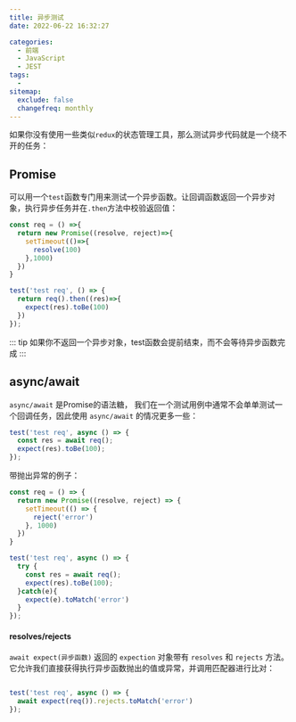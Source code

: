 ```yaml
---
title: 异步测试
date: 2022-06-22 16:32:27

categories:
  - 前端
  - JavaScript
  - JEST
tags:
  - 
sitemap:
  exclude: false
  changefreq: monthly
---
```


如果你没有使用一些类似`redux`的状态管理工具，那么测试异步代码就是一个绕不开的任务：

## Promise

可以用一个`test`函数专门用来测试一个异步函数。让回调函数返回一个异步对象，执行异步任务并在`.then`方法中校验返回值：

```js
const req = () =>{
  return new Promise((resolve, reject)=>{
    setTimeout(()=>{
      resolve(100)
    },1000)
  })
}

test('test req', () => {
  return req().then((res)=>{
    expect(res).toBe(100)
  })
});

```

::: tip
如果你不返回一个异步对象，test函数会提前结束，而不会等待异步函数完成
:::

## async/await 

`async/await` 是Promise的语法糖， 我们在一个测试用例中通常不会单单测试一个回调任务，因此使用 `async/await` 的情况更多一些：

```js
test('test req', async () => {
  const res = await req();
  expect(res).toBe(100);
});
```

带抛出异常的例子：

```js
const req = () => {
  return new Promise((resolve, reject) => {
    setTimeout(() => {
      reject('error')
    }, 1000)
  })
}

test('test req', async () => {
  try {
    const res = await req();
    expect(res).toBe(100);
  }catch(e){
    expect(e).toMatch('error')
  }
});
```

#### resolves/rejects

`await expect(异步函数)` 返回的 `expection` 对象带有 `resolves` 和 `rejects` 方法。它允许我们直接获得执行异步函数抛出的值或异常，并调用匹配器进行比对：

```js

test('test req', async () => {
  await expect(req()).rejects.toMatch('error')
});
```

#### 